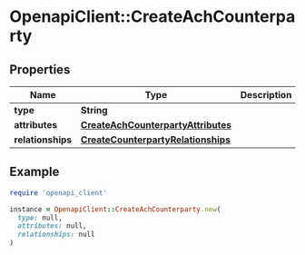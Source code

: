 # OpenapiClient::CreateAchCounterparty

## Properties

| Name | Type | Description | Notes |
| ---- | ---- | ----------- | ----- |
| **type** | **String** |  |  |
| **attributes** | [**CreateAchCounterpartyAttributes**](CreateAchCounterpartyAttributes.md) |  |  |
| **relationships** | [**CreateCounterpartyRelationships**](CreateCounterpartyRelationships.md) |  |  |

## Example

```ruby
require 'openapi_client'

instance = OpenapiClient::CreateAchCounterparty.new(
  type: null,
  attributes: null,
  relationships: null
)
```

